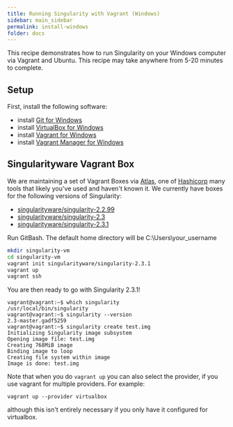```yaml
---
title: Running Singularity with Vagrant (Windows)
sidebar: main_sidebar
permalink: install-windows
folder: docs
---
```



This recipe demonstrates how to run Singularity on your Windows computer via Vagrant and Ubuntu. This recipe may take anywhere from 5-20 minutes to complete.

## Setup

First, install the following software:
- install [Git for Windows](https://git-for-windows.github.io/)
- install [VirtualBox for Windows](https://www.virtualbox.org/wiki/Downloads)
- install [Vagrant for Windows](https://www.vagrantup.com/downloads.html)
- install [Vagrant Manager for Windows](http://vagrantmanager.com/downloads/)

## Singularityware Vagrant Box

We are maintaining a set of Vagrant Boxes via <a href="https://atlas.hashicorp.com/" target="_blank">Atlas</a>, one of <a href="https://www.hashicorp.com/#open-source-tools" target="_blank">Hashicorp</a> many tools that likely you've used and haven't known it. We currently have boxes for the following versions of Singularity:

 - [singularityware/singularity-2.2.99](https://atlas.hashicorp.com/singularityware/boxes/singularity-2.2.99)
 - [singularityware/singularity-2.3](https://atlas.hashicorp.com/singularityware/boxes/singularity-2.3)
 - [singularityware/singularity-2.3.1](https://atlas.hashicorp.com/singularityware/boxes/singularity-2.3.1)

Run GitBash. The default home directory will be C:\Users\your_username

```bash
mkdir singularity-vm
cd singularity-vm
vagrant init singularityware/singularity-2.3.1
vagrant up
vagrant ssh
```

You are then ready to go with Singularity 2.3.1!

```
vagrant@vagrant:~$ which singularity
/usr/local/bin/singularity
vagrant@vagrant:~$ singularity --version
2.3-master.gadf5259
vagrant@vagrant:~$ singularity create test.img
Initializing Singularity image subsystem
Opening image file: test.img
Creating 768MiB image
Binding image to loop
Creating file system within image
Image is done: test.img
```

Note that when you do `vagrant up` you can also select the provider, if you use vagrant for multiple providers. For example:

```
vagrant up --provider virtualbox
```

although this isn't entirely necessary if you only have it configured for virtualbox.
